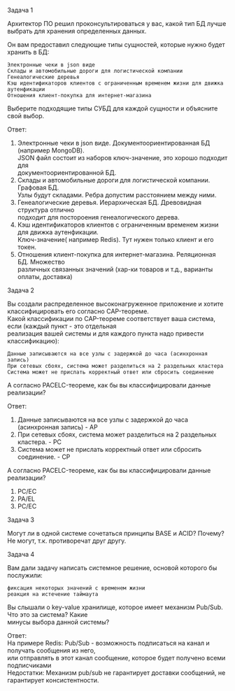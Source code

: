 Задача 1

Архитектор ПО решил проконсультироваться у вас, какой тип БД лучше выбрать для хранения определенных данных.  

Он вам предоставил следующие типы сущностей, которые нужно будет хранить в БД:  

    Электронные чеки в json виде  
    Склады и автомобильные дороги для логистической компании  
    Генеалогические деревья  
    Кэш идентификаторов клиентов с ограниченным временем жизни для движка аутенфикации  
    Отношения клиент-покупка для интернет-магазина  

Выберите подходящие типы СУБД для каждой сущности и объясните свой выбор.  

Ответ:  

1. Электронные чеки в json виде. Документоориентированная БД (например MongoDB).  
JSON файл состоит из наборов ключ-значение, это хорошо подходит для  
документоориентированной БД.  
2. Склады и автомобильные дороги для логистической компании. Графовая БД.  
Узлы будут складами. Ребра допустим расстоянием между ними.  
3. Генеалогические деревья. Иерархическая БД. Древовидная структура отлично  
подходит для постороения генеалогического дерева.  
4. Кэш идентификаторов клиентов с ограниченным временем жизни для движка аутенфикации.  
Ключ-значение( например Redis). Тут нужен только клиент и его токен.  
5. Отношения клиент-покупка для интернет-магазина. Реляционная БД. Множество  
различных связанных значений (хар-ки товаров и т.д., варианты оплаты, доставка)  

Задача 2  

Вы создали распределенное высоконагруженное приложение и хотите классифицировать его согласно CAP-теореме.  
Какой классификации по CAP-теореме соответствует ваша система, если (каждый пункт - это отдельная  
реализация вашей системы и для каждого пункта надо привести классификацию):  

    Данные записываются на все узлы с задержкой до часа (асинхронная запись)  
    При сетевых сбоях, система может разделиться на 2 раздельных кластера  
    Система может не прислать корректный ответ или сбросить соединение  

А согласно PACELC-теореме, как бы вы классифицировали данные реализации?  

Ответ:  

1. Данные записываются на все узлы с задержкой до часа (асинхронная запись) - AP  
2. При сетевых сбоях, система может разделиться на 2 раздельных кластера. - PC  
3. Система может не прислать корректный ответ или сбросить соединение. - CP  

А согласно PACELC-теореме, как бы вы классифицировали данные реализации?  

1. PC/EC  
2. PA/EL  
3. PC/EC  

Задача 3  

Могут ли в одной системе сочетаться принципы BASE и ACID? Почему?  
Не могут, т.к. противоречат друг другу.  

Задача 4  

Вам дали задачу написать системное решение, основой которого бы послужили:  

    фиксация некоторых значений с временем жизни  
    реакция на истечение таймаута  

Вы слышали о key-value хранилище, которое имеет механизм Pub/Sub. Что это за система? Какие   
минусы выбора данной системы?  

Ответ:  
На примере Redis: Pub/Sub - возможность подписаться на канал и получать сообщения из него,  
или отправлять в этот канал сообщение, которое будет получено всеми подписчиками  
Недостатки: Механизм pub/sub не гарантирует доставки сообщений, не гарантирует консистентности.  